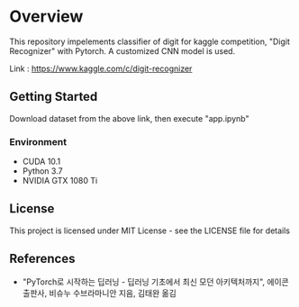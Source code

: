 # Overview

This repository impelements classifier of digit for kaggle competition, "Digit Recognizer" with Pytorch. A customized CNN model is used.

Link : https://www.kaggle.com/c/digit-recognizer



## Getting Started

Download dataset from the above link, then execute "app.ipynb"



### Environment

- CUDA 10.1
- Python 3.7
- NVIDIA GTX 1080 Ti



## License

This project is licensed under MIT License - see the LICENSE file for details



## References

- "PyTorch로 시작하는 딥러닝 - 딥러닝 기초에서 최신 모던 아키텍처까지", 에이콘출판사, 비슈누 수브라마니안 지음, 김태완 옮김

